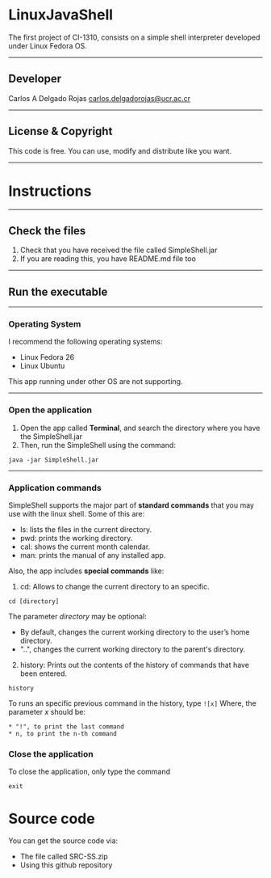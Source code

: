 # LinuxJavaShell
The first project of CI-1310, consists on a simple shell interpreter developed under Linux Fedora OS.

---

## Developer

Carlos A Delgado Rojas <carlos.delgadorojas@ucr.ac.cr> 

---

## License & Copyright

This code is free. You can use, modify and distribute like you want.

---

# Instructions

---

## Check the files
1. Check that you have received the file called SimpleShell.jar
2. If you are reading this, you have README.md file too

---

## Run the executable

---

### Operating System
I recommend the following operating systems:
* Linux Fedora 26
* Linux Ubuntu

This app running under other OS are not supporting.

---
### Open the application
1. Open the app called **Terminal**, and search the directory where you have the SimpleShell.jar
2. Then, run the SimpleShell using the command: 
  ```
  java -jar SimpleShell.jar
  ```
---
### Application commands
SimpleShell supports the major part of **standard commands** that you may use with the linux shell.
Some of this are:
* ls: lists the files in the current directory.
* pwd: prints the working directory.
* cal: shows the current month calendar.
* man: prints the manual of any installed app.

Also, the app includes **special commands** like:
1. cd: Allows to change the current directory to an specific.
  ```
  cd [directory]
  ```
  The parameter *directory* may be optional:
   * By default, changes the current working directory to the user’s home directory.
   * "..", changes the current working directory to the parent's directory.
2. history: Prints out the contents of the history of commands that have been entered.
  ```
  history
  ```
  To runs an specific previous command in the history, type
    ```
    ![x]
    ```
    Where, the parameter *x* should be:
    
    * "!", to print the last command
    * n, to print the n-th command
### Close the application
To close the application, only type the command
```
exit
```

# Source code
You can get the source code via:
* The file called SRC-SS.zip
* Using this github repository
